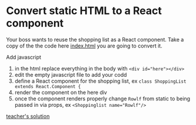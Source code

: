 # Convert static HTML to a React component
Your boss wants to reuse the shopping list  as a React component. 
Take a copy of the  the code here [index.html](index.html) you are going to convert it.


Add javascript
1. in the html replace everything in the body with `<div id="here"></div>`
1. edit the empty javascript file to add your codd
1. define a React component for the shopping list, ex
`class ShoppingList extends React.Component {`
1. render the component on the here div
1. once the component renders properly change `Rowlf` from static to being passed in via props, ex
`<Shoppinglist name="Rowlf"/>`

[teacher's solution](https://codepen.io/TriciaProf/pen/vYXEvEY)

